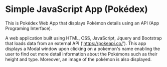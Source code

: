 # Simple JavaScript App (Pokédex)

This is Pokédex Web App that displays Pokémon details using an API (App Programing Interface).

A web application built using HTML, CSS, JavaScript, Jquery and Bootstrap that loads data from an external API ('https://pokeapi.co/'). This app displays a Modal window upon clicking on a pokemon's name enabling the user to find out more detail information about the Pokémons such as their height and type.  Moreover, an image of the pokémon is also displayed.
